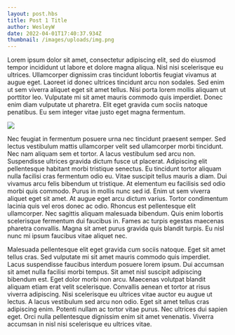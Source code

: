 ```yaml
---
layout: post.hbs
title: Post 1 Title
author: WesleyW
date: 2022-04-01T17:40:37.934Z
thumbnail: /images/uploads/img.png
---
```

Lorem ipsum dolor sit amet, consectetur adipiscing elit, sed do eiusmod tempor incididunt ut labore et dolore magna aliqua. Nisl nisi scelerisque eu ultrices. Ullamcorper dignissim cras tincidunt lobortis feugiat vivamus at augue eget. Laoreet id donec ultrices tincidunt arcu non sodales. Sed enim ut sem viverra aliquet eget sit amet tellus. Nisi porta lorem mollis aliquam ut porttitor leo. Vulputate mi sit amet mauris commodo quis imperdiet. Donec enim diam vulputate ut pharetra. Elit eget gravida cum sociis natoque penatibus. Eu sem integer vitae justo eget magna fermentum.



![](/images/uploads/screen-shot-2022-01-14-at-2.27.50-pm.png)

Nec feugiat in fermentum posuere urna nec tincidunt praesent semper. Sed lectus vestibulum mattis ullamcorper velit sed ullamcorper morbi tincidunt. Nec nam aliquam sem et tortor. A lacus vestibulum sed arcu non. Suspendisse ultrices gravida dictum fusce ut placerat. Adipiscing elit pellentesque habitant morbi tristique senectus. Eu tincidunt tortor aliquam nulla facilisi cras fermentum odio eu. Vitae suscipit tellus mauris a diam. Dui vivamus arcu felis bibendum ut tristique. At elementum eu facilisis sed odio morbi quis commodo. Purus in mollis nunc sed id. Enim ut sem viverra aliquet eget sit amet. At augue eget arcu dictum varius. Tortor condimentum lacinia quis vel eros donec ac odio. Rhoncus est pellentesque elit ullamcorper. Nec sagittis aliquam malesuada bibendum. Quis enim lobortis scelerisque fermentum dui faucibus in. Fames ac turpis egestas maecenas pharetra convallis. Magna sit amet purus gravida quis blandit turpis. Eu nisl nunc mi ipsum faucibus vitae aliquet nec.

Malesuada pellentesque elit eget gravida cum sociis natoque. Eget sit amet tellus cras. Sed vulputate mi sit amet mauris commodo quis imperdiet. Lacus suspendisse faucibus interdum posuere lorem ipsum. Dui accumsan sit amet nulla facilisi morbi tempus. Sit amet nisl suscipit adipiscing bibendum est. Eget dolor morbi non arcu. Maecenas volutpat blandit aliquam etiam erat velit scelerisque. Convallis aenean et tortor at risus viverra adipiscing. Nisi scelerisque eu ultrices vitae auctor eu augue ut lectus. A lacus vestibulum sed arcu non odio. Eget sit amet tellus cras adipiscing enim. Potenti nullam ac tortor vitae purus. Nec ultrices dui sapien eget. Orci nulla pellentesque dignissim enim sit amet venenatis. Viverra accumsan in nisl nisi scelerisque eu ultrices vitae.